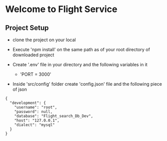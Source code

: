 # Welcome to Flight Service

## Project Setup
- clone the project on your local
- Execute 'npm install' on the same path as of your root directory of downloaded project
- Create '.env' file in your directory and the following variables in it
    - 'PORT = 3000'

- Inside 'src/config' folder create 'config.json' file and the following piece of json

```
{
  "development": {
    "username": "root",
    "password": null,
    "database": "Flight_search_Db_Dev",
    "host": "127.0.0.1",
    "dialect": "mysql"
  }
}
```
